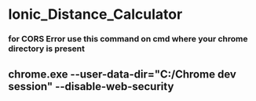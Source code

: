 # Ionic_Distance_Calculator 

### for CORS Error use this command on cmd where your chrome directory is present
##  chrome.exe --user-data-dir="C:/Chrome dev session" --disable-web-security
